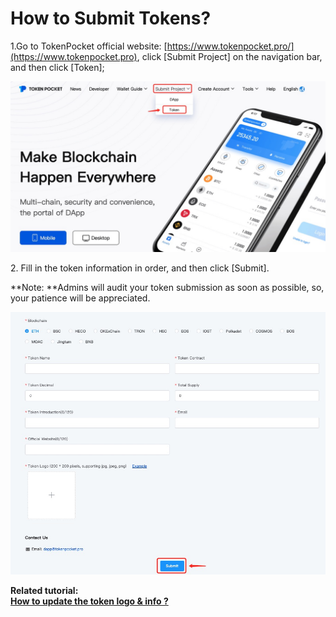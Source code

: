 # How to Submit Tokens?

1.Go to TokenPocket official website: [https://www.tokenpocket.pro/](https://www.tokenpocket.pro), click \[Submit Project] on the navigation bar, and then click \[Token];

![](../.gitbook/assets/ti-jiao-token01.jpg)

2\. Fill in the token information in order, and then click \[Submit].

**Note: **Admins will audit your token submission as soon as possible, so, your patience will be appreciated.

![](../.gitbook/assets/ti-jiao-token.jpg)



**Related tutorial:**\
****[**How to update the token logo & info ?**](https://tphelp.gitbook.io/en/wallet-operation/how-to-submit-a-token-logo)****

